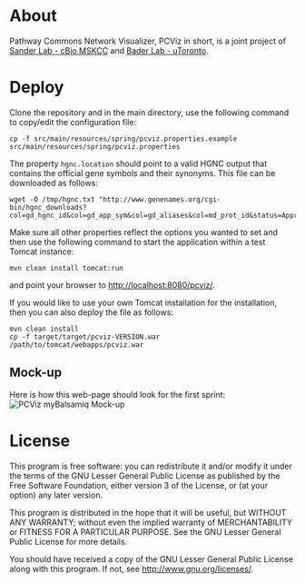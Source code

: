 # About
Pathway Commons Network Visualizer, PCViz in short, is a joint project of [Sander Lab - cBio MSKCC](http://cbio.mskcc.org) and [Bader Lab - uToronto](http://baderlab.org).

# Deploy
Clone the repository and in the main directory, use the following command to copy/edit the configuration file:

	cp -f src/main/resources/spring/pcviz.properties.example src/main/resources/spring/pcviz.properties

The property `hgnc.location` should point to a valid HGNC output that contains the official gene symbols and their synonyms.
This file can be downloaded as follows:

	wget -O /tmp/hgnc.txt "http://www.genenames.org/cgi-bin/hgnc_downloads?col=gd_hgnc_id&col=gd_app_sym&col=gd_aliases&col=md_prot_id&status=Approved&status_opt=2&where=&order_by=gd_hgnc_id&format=text&limit=&hgnc_dbtag=on&submit=submit" 

Make sure all other properties reflect the options you wanted to set and then use the following command to start the application within a test Tomcat instance:

	mvn clean install tomcat:run

and point your browser to [http://localhost:8080/pcviz/](http://localhost:8080/pcviz/).

If you would like to use your own Tomcat installation for the installation, then you can also deploy the file as follows:

	mvn clean install
	cp -f target/target/pcviz-VERSION.war /path/to/tomcat/webapps/pcviz.war

## Mock-up
Here is how this web-page should look for the first sprint:
![PCViz myBalsamiq Mock-up](https://cbiomskcc.mybalsamiq.com/mockups/793048.png?key=f4b2c8bd9f042189a68577dd4427a72eaddcc655)

# License
This program is free software: you can redistribute it and/or modify
it under the terms of the GNU Lesser General Public License as published by
the Free Software Foundation, either version 3 of the License, or
(at your option) any later version.

This program is distributed in the hope that it will be useful,
but WITHOUT ANY WARRANTY; without even the implied warranty of
MERCHANTABILITY or FITNESS FOR A PARTICULAR PURPOSE.  See the
GNU Lesser General Public License for more details.

You should have received a copy of the GNU Lesser General Public License
along with this program.  If not, see <http://www.gnu.org/licenses/>.

